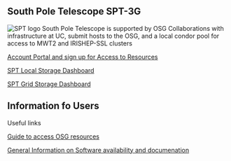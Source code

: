 ## South Pole Telescope SPT-3G

![SPT logo](https://spt.ci-connect.net/static/img/spt-logo.jpg)
South Pole Telescope is supported by OSG Collaborations with infrastructure at UC, submit hosts to the OSG, 
and a local condor pool for access to MWT2 and IRISHEP-SSL clusters

[Account Portal and sign up for Access to Resources](http://spt.ci-connect.net)

[SPT Local Storage Dashboard](https://grafana.mwt2.org/d/0HbLiB_Wk/spt-storage?orgId=1&refresh=5m&from=now-30m&to=now)

[SPT Grid Storage Dashboard](https://grafana.mwt2.org/d/0HbLiB_Wk/spt-storage?viewPanel=4&orgId=1&refresh=5m&from=now-30m&to=now)

## Information fo Users


Useful links

[Guide to access OSG resources](https://github.com/SouthPoleTelescope/spt3g_software/blob/osg-doc-updates/doc/osg/osg_guide.md)

[General Information on Software availability and documenation](https://pole.uchicago.edu/spt3g/index.php/Computing#spt3g_software_Quick_Start_Documentation)

## 

